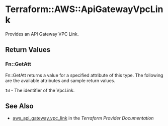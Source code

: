 # Terraform::AWS::ApiGatewayVpcLink

Provides an API Gateway VPC Link.

## Return Values

### Fn::GetAtt

Fn::GetAtt returns a value for a specified attribute of this type. The following are the available attributes and sample return values.

`Id` - The identifier of the VpcLink.

## See Also

* [aws_api_gateway_vpc_link](https://www.terraform.io/docs/providers/aws/r/api_gateway_vpc_link.html) in the _Terraform Provider Documentation_